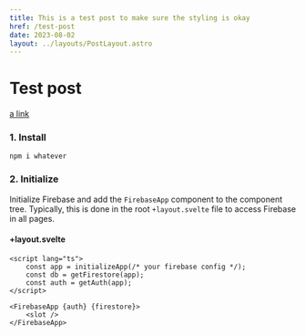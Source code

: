```yaml
---
title: This is a test post to make sure the styling is okay
href: /test-post
date: 2023-08-02
layout: ../layouts/PostLayout.astro
---
```

# Test post

[a link](https://www.google.com)

### 1. Install

```
npm i whatever
```

### 2. Initialize

Initialize Firebase and add the `FirebaseApp` component to the component tree. Typically, this is done in the root `+layout.svelte` file to access Firebase in all pages.

#### +layout.svelte
```svelte
<script lang="ts">
    const app = initializeApp(/* your firebase config */);
    const db = getFirestore(app);
    const auth = getAuth(app);
</script>

<FirebaseApp {auth} {firestore}>
    <slot />
</FirebaseApp>
```